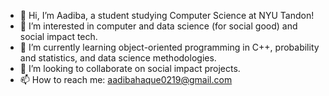 - 👋 Hi, I’m Aadiba, a student studying Computer Science at NYU Tandon!
- 👀 I’m interested in computer and data science (for social good) and social impact tech.
- 🌱 I’m currently learning object-oriented programming in C++, probability and statistics, and data science methodologies.
- 💞️ I’m looking to collaborate on social impact projects.
- 📫 How to reach me: aadibahaque0219@gmail.com

<!---
adibsxion19/adibsxion19 is a ✨ special ✨ repository because its `README.md` (this file) appears on your GitHub profile.
You can click the Preview link to take a look at your changes.
--->
